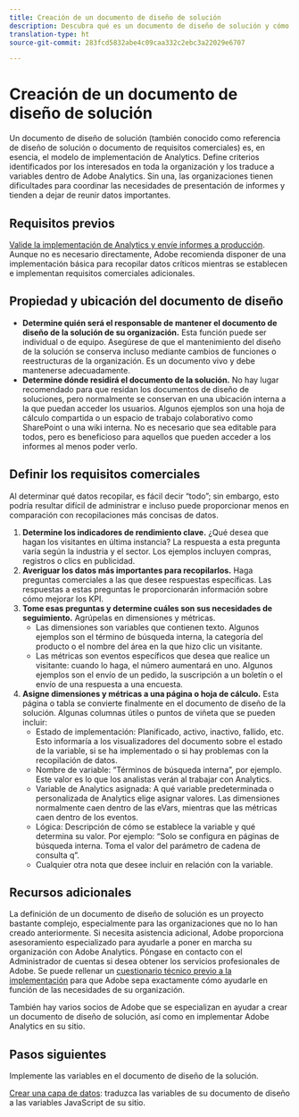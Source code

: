 ```yaml
---
title: Creación de un documento de diseño de solución
description: Descubra qué es un documento de diseño de solución y cómo puede utilizarlo en su organización.
translation-type: ht
source-git-commit: 283fcd5832abe4c09caa332c2ebc3a22029e6707

---
```



# Creación de un documento de diseño de solución

Un documento de diseño de solución (también conocido como referencia de diseño de solución o documento de requisitos comerciales) es, en esencia, el modelo de implementación de Analytics. Define criterios identificados por los interesados en toda la organización y los traduce a variables dentro de Adobe Analytics. Sin una, las organizaciones tienen dificultades para coordinar las necesidades de presentación de informes y tienden a dejar de reunir datos importantes.

## Requisitos previos

[Valide la implementación de Analytics y envíe informes a producción](../launch/validate-publish-prod.md). Aunque no es necesario directamente, Adobe recomienda disponer de una implementación básica para recopilar datos críticos mientras se establecen e implementan requisitos comerciales adicionales.

## Propiedad y ubicación del documento de diseño

* **Determine quién será el responsable de mantener el documento de diseño de la solución de su organización.** Esta función puede ser individual o de equipo. Asegúrese de que el mantenimiento del diseño de la solución se conserva incluso mediante cambios de funciones o reestructuras de la organización. Es un documento vivo y debe mantenerse adecuadamente.
* **Determine dónde residirá el documento de la solución.** No hay lugar recomendado para que residan los documentos de diseño de soluciones, pero normalmente se conservan en una ubicación interna a la que puedan acceder los usuarios. Algunos ejemplos son una hoja de cálculo compartida o un espacio de trabajo colaborativo como SharePoint o una wiki interna. No es necesario que sea editable para todos, pero es beneficioso para aquellos que pueden acceder a los informes al menos poder verlo.

## Definir los requisitos comerciales

Al determinar qué datos recopilar, es fácil decir “todo”; sin embargo, esto podría resultar difícil de administrar e incluso puede proporcionar menos en comparación con recopilaciones más concisas de datos.

1. **Determine los indicadores de rendimiento clave.** ¿Qué desea que hagan los visitantes en última instancia? La respuesta a esta pregunta varía según la industria y el sector. Los ejemplos incluyen compras, registros o clics en publicidad.
1. **Averiguar los datos más importantes para recopilarlos.** Haga preguntas comerciales a las que desee respuestas específicas. Las respuestas a estas preguntas le proporcionarán información sobre cómo mejorar los KPI.
1. **Tome esas preguntas y determine cuáles son sus necesidades de seguimiento.** Agrúpelas en dimensiones y métricas.
   * Las dimensiones son variables que contienen texto. Algunos ejemplos son el término de búsqueda interna, la categoría del producto o el nombre del área en la que hizo clic un visitante.
   * Las métricas son eventos específicos que desea que realice un visitante: cuando lo haga, el número aumentará en uno. Algunos ejemplos son el envío de un pedido, la suscripción a un boletín o el envío de una respuesta a una encuesta.
1. **Asigne dimensiones y métricas a una página o hoja de cálculo.** Esta página o tabla se convierte finalmente en el documento de diseño de la solución. Algunas columnas útiles o puntos de viñeta que se pueden incluir:
   * Estado de implementación: Planificado, activo, inactivo, fallido, etc. Esto informaría a los visualizadores del documento sobre el estado de la variable, si se ha implementado o si hay problemas con la recopilación de datos.
   * Nombre de variable: “Términos de búsqueda interna”, por ejemplo. Este valor es lo que los analistas verán al trabajar con Analytics.
   * Variable de Analytics asignada: A qué variable predeterminada o personalizada de Analytics elige asignar valores. Las dimensiones normalmente caen dentro de las eVars, mientras que las métricas caen dentro de los eventos.
   * Lógica: Descripción de cómo se establece la variable y qué determina su valor. Por ejemplo: “Solo se configura en páginas de búsqueda interna. Toma el valor del parámetro de cadena de consulta q”.
   * Cualquier otra nota que desee incluir en relación con la variable.

## Recursos adicionales

La definición de un documento de diseño de solución es un proyecto bastante complejo, especialmente para las organizaciones que no lo han creado anteriormente. Si necesita asistencia adicional, Adobe proporciona asesoramiento especializado para ayudarle a poner en marcha su organización con Adobe Analytics. Póngase en contacto con el Administrador de cuentas si desea obtener los servicios profesionales de Adobe. Se puede rellenar un [cuestionario técnico previo a la implementación](assets/technical-pre-implementation-questionnaire.pdf) para que Adobe sepa exactamente cómo ayudarle en función de las necesidades de su organización.

También hay varios socios de Adobe que se especializan en ayudar a crear un documento de diseño de solución, así como en implementar Adobe Analytics en su sitio.

## Pasos siguientes

Implemente las variables en el documento de diseño de la solución.

[Crear una capa de datos](data-layer.md): traduzca las variables de su documento de diseño a las variables JavaScript de su sitio.
